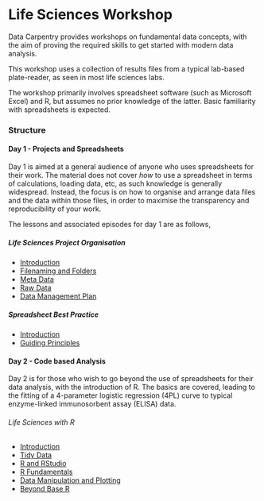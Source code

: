 # Life Sciences Workshop

Data Carpentry provides workshops on fundamental data concepts, with the aim of proving the required skills to get started with modern data analysis.

This workshop uses a collection of results files from a typical lab-based plate-reader, as seen in most life sciences labs. 

The workshop primarily involves spreadsheet software (such as Microsoft Excel) and R, but assumes no prior knowledge of the latter. Basic familiarity with spreadsheets is expected.

### Structure

#### Day 1 - Projects and Spreadsheets

Day 1 is aimed at a general audience of anyone who uses spreadsheets for their work. The material does not cover *how* to use a spreadsheet in terms of calculations, loading data, etc, as such 
knowledge is generally widespread. Instead, the focus is on how to organise and arrange data files and the data within those files, in order to maximise the transparency and reproducibility of your work.

The lessons and associated episodes for day 1 are as follows,

##### Life Sciences Project Organisation

- [Introduction](https://github.com/carpentries-incubator/life-sciences-workshop/episodes/01-project-organisation-introduction.md)
- [Filenaming and Folders](https://github.com/carpentries-incubator/life-sciences-workshop/episodes/02-project-organisation-filenaming-and-folders.md)
- [Meta Data](https://github.com/carpentries-incubator/life-sciences-workshop/episodes/03-project-organisation-meta-data.md)
- [Raw Data](https://github.com/carpentries-incubator/life-sciences-workshop/episodes/04-project-organisation-raw-data.md)
- [Data Management Plan](https://github.com/carpentries-incubator/life-sciences-workshop/episodes/05-project-organisation-data-management-plan.md)

##### Spreadsheet Best Practice

- [Introduction](https://github.com/carpentries-incubator/life-sciences-workshop/episodes/06-spreadsheets-introduction.md)
- [Guiding Principles](https://github.com/carpentries-incubator/life-sciences-workshop/episodes/07-spreadsheets-guiding-principles.md)

#### Day 2 - Code based Analysis

Day 2 is for those who wish to go beyond the use of spreadsheets for their data analysis, with the introduction of R. The basics are covered, leading
to the fitting of a 4-parameter logistic regression (4PL) curve to typical enzyme-linked immunosorbent assay (ELISA) data.

###### Life Sciences with R

- [Introduction](https://github.com/carpentries-incubator/life-sciences-workshop/episodes_rmd/08-r-introduction.rmd)
- [Tidy Data](https://github.com/carpentries-incubator/life-sciences-workshop/episodes_rmd/09-r-tidy-data.rmd)
- [R and RStudio](https://github.com/carpentries-incubator/life-sciences-workshop/episodes_rmd/10-r-and-rstudio.rmd)
- [R Fundamentals](https://github.com/carpentries-incubator/life-sciences-workshop/episodes_rmd/11-r-fundamentals.rmd)
- [Data Manipulation and Plotting](https://github.com/carpentries-incubator/life-sciences-workshop/episodes_rmd/12-r-data-manipulation-and-plotting.rmd)
- [Beyond Base R](https://github.com/carpentries-incubator/life-sciences-workshop/episodes_rmd/13-r-beyond-base-r.rmd)
